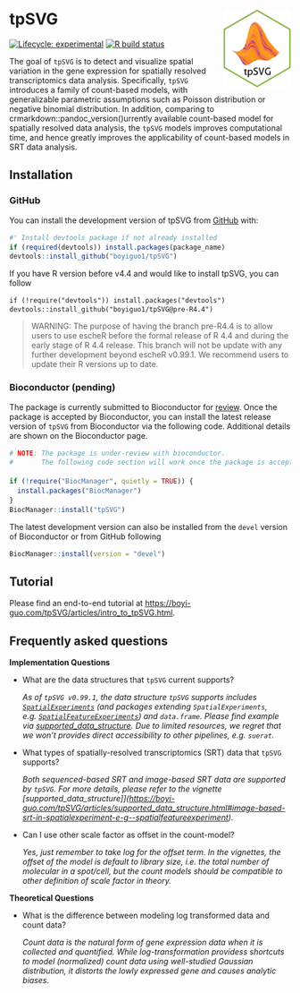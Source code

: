 
<!-- README.md is generated from README.Rmd. Please edit that file -->

# tpSVG <img src="logo.png" align="right" height="139" alt="" />

<!-- badges: start -->

[![Lifecycle:
experimental](https://img.shields.io/badge/lifecycle-experimental-orange.svg)](https://lifecycle.r-lib.org/articles/stages.html#experimental)
[![R build
status](https://github.com/boyiguo1/tpSVG/workflows/R-CMD-check-bioc/badge.svg)](https://github.com/boyiguo1/tpSVG/actions)
<!-- badges: end -->

The goal of `tpSVG` is to detect and visualize spatial variation in the
gene expression for spatially resolved transcriptomics data analysis.
Specifically, `tpSVG` introduces a family of count-based models, with
generalizable parametric assumptions such as Poisson distribution or
negative binomial distribution. In addition, comparing to
crmarkdown::pandoc_version()urrently available count-based model for
spatially resolved data analysis, the `tpSVG` models improves
computational time, and hence greatly improves the applicability of
count-based models in SRT data analysis.

## Installation

### GitHub

You can install the development version of tpSVG from
[GitHub](https://github.com/boyiguo1/tpSVG) with:

``` r
#' Install devtools package if not already installed
if (required(devtools)) install.packages(package_name)
devtools::install_github("boyiguo1/tpSVG")
```

If you have R version before v4.4 and would like to install tpSVG, you
can follow

    if (!require("devtools")) install.packages("devtools")
    devtools::install_github("boyiguo1/tpSVG@pre-R4.4")

> WARNING: The purpose of having the branch pre-R4.4 is to allow users
> to use escheR before the formal release of R 4.4 and during the early
> stage of R 4.4 release. This branch will not be update with any
> further development beyond escheR v0.99.1. We recommend users to
> update their R versions up to date.

### Bioconductor (pending)

The package is currently submitted to Bioconductor for
[review](https://github.com/Bioconductor/Contributions/issues/3264).
Once the package is accepted by Bioconductor, you can install the latest
release version of `tpSVG` from Bioconductor via the following code.
Additional details are shown on the Bioconductor page.

``` r
# NOTE: The package is under-review with bioconductor.
#       The following code section will work once the package is accepted.

if (!require("BiocManager", quietly = TRUE)) {
  install.packages("BiocManager")
}
BiocManager::install("tpSVG")
```

The latest development version can also be installed from the `devel`
version of Bioconductor or from GitHub following

``` r
BiocManager::install(version = "devel")
```

## Tutorial

Please find an end-to-end tutorial at
<https://boyi-guo.com/tpSVG/articles/intro_to_tpSVG.html>.

## Frequently asked questions

**Implementation Questions**

- What are the data structures that `tpSVG` current supports?

  *As of `tpSVG v0.99.1`, the data structure `tpSVG` supports includes
  [`SpatialExperiments`](https://bioconductor.org/packages/release/bioc/html/SpatialFeatureExperiment.html)
  (and packages extending `SpatialExperiments`,
  e.g. [`SpatialFeatureExperiments`](https://bioconductor.org/packages/release/bioc/html/SpatialFeatureExperiment.html))
  and `data.frame`. Please find example via
  [supported_data_structure](https://boyi-guo.com/escheR/articles/supported_data_structure.html).
  Due to limited resources, we regret that we won’t provides direct
  accessibility to other pipelines, e.g. `suerat`.*

- What types of spatially-resolved transcriptomics (SRT) data that
  `tpSVG` supports?

  *Both sequenced-based SRT and image-based SRT data are supported by
  `tpSVG`. For more details, please refer to the vignette
  \[supported_data_structure\]\](<https://boyi-guo.com/tpSVG/articles/supported_data_structure.html#image-based-srt-in-spatialexperiment-e-g--spatialfeatureexperiment>).*

- Can I use other scale factor as offset in the count-model?

  *Yes, just remember to take log for the offset term. In the vignettes,
  the offset of the model is default to library size, i.e. the total
  number of molecular in a spot/cell, but the count models should be
  compatible to other definition of scale factor in theory.*

**Theoretical Questions**

- What is the difference between modeling log transformed data and count
  data?

  *Count data is the natural form of gene expression data when it is
  collected and quantified. While log-transformation providess shortcuts
  to model (normalized) count data using well-studied Gaussian
  distribution, it distorts the lowly expressed gene and causes analytic
  biases.*
